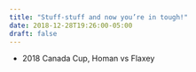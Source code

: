 ```yaml
---
title: "Stuff-stuff and now you’re in tough!"
date: 2018-12-28T19:26:00-05:00
draft: false
---
```

- 2018 Canada Cup, Homan vs Flaxey